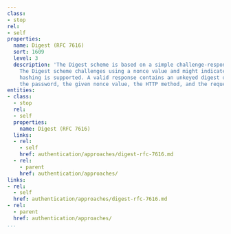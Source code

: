 ```yaml
---
class:
- stop
rel:
- self
properties:
  name: Digest (RFC 7616)
  sort: 1609
  level: 3
  description: 'The Digest scheme is based on a simple challenge-response paradigm.
    The Digest scheme challenges using a nonce value and might indicate that username
    hashing is supported. A valid response contains an unkeyed digest of the username,
    the password, the given nonce value, the HTTP method, and the requested URI. '
entities:
- class:
  - stop
  rel:
  - self
  properties:
    name: Digest (RFC 7616)
  links:
  - rel:
    - self
    href: authentication/approaches/digest-rfc-7616.md
  - rel:
    - parent
    href: authentication/approaches/
links:
- rel:
  - self
  href: authentication/approaches/digest-rfc-7616.md
- rel:
  - parent
  href: authentication/approaches/
...
```

